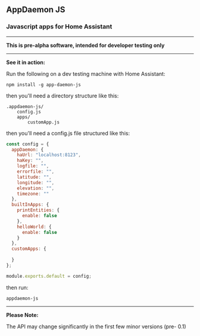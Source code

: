 AppDaemon JS
------

### Javascript apps for Home Assistant

-----

**This is pre-alpha software, intended for developer testing only**

_________

**See it in action:**

Run the following on a dev testing machine with Home Assistant:

`npm install -g app-daemon-js`

then you'll need a directory structure like this:

```
.appdaemon-js/
    config.js
    apps/
        customApp.js
```

then you'll need a config.js file structured like this:

```javascript
const config = {
  appDaemon: {
    haUrl: "localhost:8123",
    haKey: "",
    logfile: "",
    errorfile: "",
    latitude: "",
    longitude: "",
    elevation: "",
    timezone: ""
  },
  builtInApps: {
    printEntities: {
      enable: false
    },
    helloWorld: {
      enable: false
    }
  },
  customApps: {
  
  }
};

module.exports.default = config;
```

then run:

`appdaemon-js`

---------

**Please Note:**

The API may change significantly in the first few minor versions (pre- 0.1)


